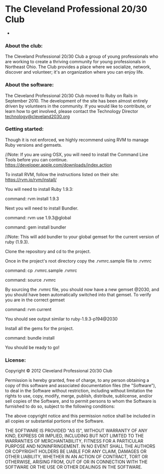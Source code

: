 # The Cleveland  Professional 20/30 Club
-

### About the club:
The Cleveland Professional 20/30 Club a group of young professionals who are working to create a thriving community for young professionals in Northeast Ohio. The Club provides a place where we socialize, network, discover and volunteer; it's an organization where you can enjoy life.

### About the software:
The Cleveland Professional 20/30 Club moved to Ruby on Rails in September 2010.  The development of the site has been almost entirely driven by volunteers in the community.  If you would like to contribute, or learn how to get involved, please contact the Technology Director technology@cleveland2030.org

### Getting started:
Though it is not enforced, we highly recommend using RVM to manage Ruby versions and gemsets.

//Note: If you are using OSX, you will need to install the Command Line Tools before you can continue.  https://developer.apple.com/downloads/index.action 

To install RVM, follow the instructions listed on their site: https://rvm.io/rvm/install/

You will need to install Ruby 1.9.3:

command: rvm install 1.9.3

Next you will need to install Bundler.

command: rvm use 1.9.3@global

command: gem install bundler
  
//Note: This will add bundler to your global gemset for the current version of ruby (1.9.3).

Clone the repository and cd to the project.

Once in the project's root directory copy the .rvmrc.sample file to .rvmrc

command: cp .rvmrc.sample .rvmrc

command: source .rvmrc

By sourcing the .rvmrc file, you should now have a new gemset @2030, and you should have been automatically switched into that gemset.  To verify you are in the correct gemset

command: rvm current

You should see output similar to ruby-1.9.3-p194@2030

Install all the gems for the project.

command: bundle install

You should be ready to go!

### License:

Copyright &copy; 2012 Cleveland Professional 20/30 Club

Permission is hereby granted, free of charge, to any person obtaining a copy of this software and associated documentation files (the "Software"), to deal in the Software without restriction, including without limitation the rights to use, copy, modify, merge, publish, distribute, sublicense, and/or sell copies of the Software, and to permit persons to whom the Software is furnished to do so, subject to the following conditions:

The above copyright notice and this permission notice shall be included in all copies or substantial portions of the Software.

THE SOFTWARE IS PROVIDED "AS IS", WITHOUT WARRANTY OF ANY KIND, EXPRESS OR IMPLIED, INCLUDING BUT NOT LIMITED TO THE WARRANTIES OF MERCHANTABILITY, FITNESS FOR A PARTICULAR PURPOSE AND NONINFRINGEMENT. IN NO EVENT SHALL THE AUTHORS OR COPYRIGHT HOLDERS BE LIABLE FOR ANY CLAIM, DAMAGES OR OTHER LIABILITY, WHETHER IN AN ACTION OF CONTRACT, TORT OR OTHERWISE, ARISING FROM, OUT OF OR IN CONNECTION WITH THE SOFTWARE OR THE USE OR OTHER DEALINGS IN THE SOFTWARE.



